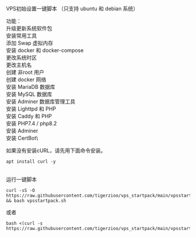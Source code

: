 VPS初始设置一键脚本 （只支持 ubuntu 和 debian 系统）

功能：\
升级更新系统软件包\
安装常用工具\
添加 Swap 虚拟内存\
安装 docker 和 docker-compose\
更改系统时区\
更改主机名\
创建 非root 用户\
创建 docker 网络\
安装 MariaDB 数据库\
安装 MySQL 数据库\
安装 Adminer 数据库管理工具\
安装 Lighttpd 和 PHP\
安装 Caddy 和 PHP\
安装 PHP7.4 / php8.2 \
安装 Adminer\
安装 CertBot\

如果没有安装cURL，请先用下面命令安装。
```
apt install curl -y
```
\
运行一键脚本
```
curl -sS -O https://raw.githubusercontent.com/tigerzioo/vps_startpack/main/vpsstartpack.sh && bash vpsstartpack.sh
```
或者
```
bash <(curl -s https://raw.githubusercontent.com/tigerzioo/vps_startpack/main/vpsstartpack.sh)
```
